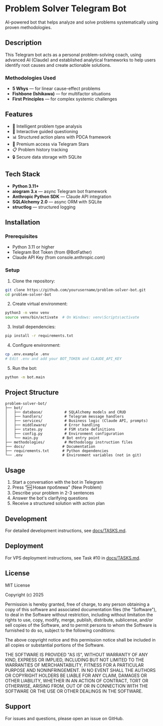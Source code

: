 # Problem Solver Telegram Bot

AI-powered bot that helps analyze and solve problems systematically using proven methodologies.

## Description

This Telegram bot acts as a personal problem-solving coach, using advanced AI (Claude) and established analytical frameworks to help users identify root causes and create actionable solutions.

### Methodologies Used

- **5 Whys** — for linear cause-effect problems
- **Fishbone (Ishikawa)** — for multifactor situations
- **First Principles** — for complex systemic challenges

## Features

- 🎯 Intelligent problem type analysis
- 🤖 Interactive guided questioning
- 📊 Structured action plans with PDCA framework
- 💎 Premium access via Telegram Stars
- 📋 Problem history tracking
- 🔒 Secure data storage with SQLite

## Tech Stack

- **Python 3.11+**
- **aiogram 3.x** — async Telegram bot framework
- **Anthropic Python SDK** — Claude API integration
- **SQLAlchemy 2.0** — async ORM with SQLite
- **structlog** — structured logging

## Installation

### Prerequisites

- Python 3.11 or higher
- Telegram Bot Token (from @BotFather)
- Claude API Key (from console.anthropic.com)

### Setup

1. Clone the repository:
```bash
git clone https://github.com/yourusername/problem-solver-bot.git
cd problem-solver-bot
```

2. Create virtual environment:
```bash
python3 -m venv venv
source venv/bin/activate  # On Windows: venv\Scripts\activate
```

3. Install dependencies:
```bash
pip install -r requirements.txt
```

4. Configure environment:
```bash
cp .env.example .env
# Edit .env and add your BOT_TOKEN and CLAUDE_API_KEY
```

5. Run the bot:
```bash
python -m bot.main
```

## Project Structure

```
problem-solver-bot/
├── bot/
│   ├── database/          # SQLAlchemy models and CRUD
│   ├── handlers/          # Telegram message handlers
│   ├── services/          # Business logic (Claude API, prompts)
│   ├── middleware/        # Error handling
│   ├── states.py          # FSM state definitions
│   ├── config.py          # Environment configuration
│   └── main.py           # Bot entry point
├── methodologies/         # Methodology instruction files
├── docs/                 # Documentation
├── requirements.txt      # Python dependencies
└── .env                  # Environment variables (not in git)
```

## Usage

1. Start a conversation with the bot in Telegram
2. Press "🆕 Новая проблема" (New Problem)
3. Describe your problem in 2-3 sentences
4. Answer the bot's clarifying questions
5. Receive a structured solution with action plan

## Development

For detailed development instructions, see [docs/TASKS.md](docs/TASKS.md).

## Deployment

For VPS deployment instructions, see Task #10 in [docs/TASKS.md](docs/TASKS.md).

## License

MIT License

Copyright (c) 2025

Permission is hereby granted, free of charge, to any person obtaining a copy
of this software and associated documentation files (the "Software"), to deal
in the Software without restriction, including without limitation the rights
to use, copy, modify, merge, publish, distribute, sublicense, and/or sell
copies of the Software, and to permit persons to whom the Software is
furnished to do so, subject to the following conditions:

The above copyright notice and this permission notice shall be included in all
copies or substantial portions of the Software.

THE SOFTWARE IS PROVIDED "AS IS", WITHOUT WARRANTY OF ANY KIND, EXPRESS OR
IMPLIED, INCLUDING BUT NOT LIMITED TO THE WARRANTIES OF MERCHANTABILITY,
FITNESS FOR A PARTICULAR PURPOSE AND NONINFRINGEMENT. IN NO EVENT SHALL THE
AUTHORS OR COPYRIGHT HOLDERS BE LIABLE FOR ANY CLAIM, DAMAGES OR OTHER
LIABILITY, WHETHER IN AN ACTION OF CONTRACT, TORT OR OTHERWISE, ARISING FROM,
OUT OF OR IN CONNECTION WITH THE SOFTWARE OR THE USE OR OTHER DEALINGS IN THE
SOFTWARE.

## Support

For issues and questions, please open an issue on GitHub.
